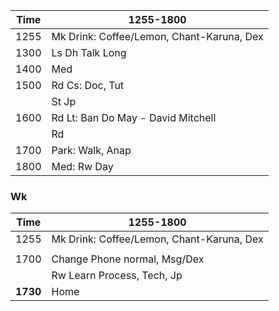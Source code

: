 |Time|  1255-1800  | 
| ---|-------------| 
|1255|  Mk Drink: Coffee/Lemon, Chant-Karuna, Dex|
|1300|  Ls Dh Talk Long  |
|1400|  Med       |
|1500|  Rd Cs: Doc, Tut |
||  St Jp     |
|1600|  Rd Lt: Ban Do May - David Mitchell      |
||  Rd       |
|1700|  Park: Walk, Anap       |
|1800|  Med: Rw Day      |

### Wk
|Time|  1255-1800  | 
| ---|-------------| 
|1255|  Mk Drink: Coffee/Lemon, Chant-Karuna, Dex|
||         |
|1700|  Change Phone normal, Msg/Dex      |
||  Rw Learn Process, Tech, Jp  | 
|**1730**|  Home  | 
